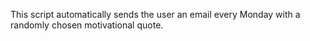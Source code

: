This script automatically sends the user an email every Monday with a randomly chosen motivational quote.
